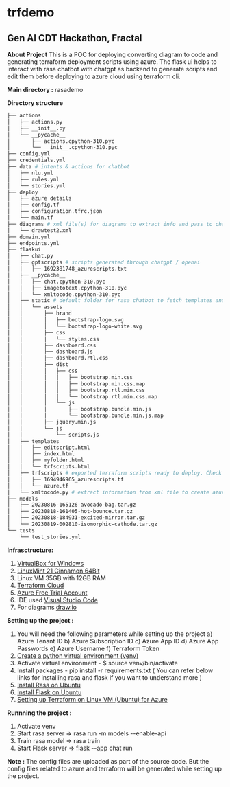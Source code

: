 # trfdemo

## Gen AI CDT Hackathon, Fractal

**About Project**
This is a POC for deploying converting diagram to code and generating terraform deployment scripts using azure. The flask ui helps to interact with rasa chatbot with chatgpt as backend to generate scripts and edit them before deploying to azure cloud using terraform cli.

**Main directory :** rasademo

**Directory structure**
```bash
├── actions
│   ├── actions.py
│   ├── __init__.py
│   └── __pycache__
│       ├── actions.cpython-310.pyc
│       └── __init__.cpython-310.pyc
├── config.yml
├── credentials.yml
├── data # intents & actions for chatbot
│   ├── nlu.yml
│   ├── rules.yml
│   └── stories.yml
├── deploy
│   ├── azure details
│   ├── config.tf
│   ├── configuration.tfrc.json
│   └── main.tf
├── diagrams # xml file(s) for diagrams to extract info and pass to chatgpt for generating script. Your diagram xml file will be copied to this directory.
│   └── drawtest2.xml
├── domain.yml
├── endpoints.yml
├── flaskui
│   ├── chat.py
│   ├── gptscripts # scripts generated through chatgpt / openai
│   │   ├── 1692381748_azurescripts.txt
│   ├── __pycache__
│   │   ├── chat.cpython-310.pyc
│   │   ├── imagetotext.cpython-310.pyc
│   │   └── xmltocode.cpython-310.pyc
│   ├── static # default folder for rasa chatbot to fetch templates and other assets
│   │   └── assets
│   │       ├── brand
│   │       │   ├── bootstrap-logo.svg
│   │       │   └── bootstrap-logo-white.svg
│   │       ├── css
│   │       │   └── styles.css
│   │       ├── dashboard.css
│   │       ├── dashboard.js
│   │       ├── dashboard.rtl.css
│   │       ├── dist
│   │       │   ├── css
│   │       │   │   ├── bootstrap.min.css
│   │       │   │   ├── bootstrap.min.css.map
│   │       │   │   ├── bootstrap.rtl.min.css
│   │       │   │   └── bootstrap.rtl.min.css.map
│   │       │   └── js
│   │       │       ├── bootstrap.bundle.min.js
│   │       │       └── bootstrap.bundle.min.js.map
│   │       ├── jquery.min.js
│   │       └── js
│   │           └── scripts.js
│   ├── templates
│   │   ├── editscript.html
│   │   ├── index.html
│   │   ├── myfolder.html
│   │   └── trfscripts.html
│   ├── trfscripts # exported terraform scripts ready to deploy. Check the file properly for each parameter before converting into .tf file
│   │   ├── 1694946965_azurescripts.tf
│   │   └── azure.tf
│   └── xmltocode.py # extract information from xml file to create azure deployment scripts
├── models
│   ├── 20230816-165126-avocado-bag.tar.gz
│   ├── 20230818-161405-hot-bounce.tar.gz
│   ├── 20230818-184931-excited-mirror.tar.gz
│   └── 20230819-002810-isomorphic-cathode.tar.gz
└── tests
    └── test_stories.yml

```
**Infrasctructure:**
1) [VirtualBox for Windows](https://www.virtualbox.org/wiki/Downloads)
2) [LinuxMint 21 Cinnamon 64Bit](https://www.linuxmint.com/download.php)
3) Linux VM 35GB with 12GB RAM
4) [Terraform Cloud](https://app.terraform.io/public/signup/account)
5) [Azure Free Trial Account](https://azure.microsoft.com/en-in/free)
6) IDE used [Visual Studio Code](https://code.visualstudio.com/)
7) For diagrams [draw.io](https://draw.io/)
   
**Setting up the project :**
1) You will need the following parameters while setting up the project
   a) Azure Tenant ID
   b) Azure Subscription ID
   c) Azure App ID
   d) Azure App Passwords
   e) Azure Username
   f) Terraform Token
2)  [Create a python virtual environment (venv)](https://docs.python.org/3/library/venv.html)
3) Activate virtual environment - $ source venv/bin/activate
4) Install packages - pip install -r requirements.txt
   ( You can refer below links for installing rasa and flask if you want to understand more )
5) [Install Rasa on Ubuntu](https://learning.rasa.com/installation/ubuntu/)
6) [Install Flask on Ubuntu](https://linuxize.com/post/how-to-install-flask-on-ubuntu-20-04/)
7) [Setting up Terraform on Linux VM (Ubuntu) for Azure](https://developer.hashicorp.com/terraform/tutorials/azure-get-started)
   
**Runnning the project :**
1) Activate venv
2) Start rasa server => rasa run -m models --enable-api
3) Train rasa model => rasa train
4) Start Flask server => flask --app chat run 

**Note :**
The config files are uploaded as part of the source code. But the config files related to azure and terraform will be generated while setting up the project.
